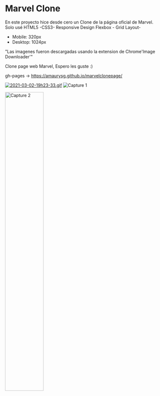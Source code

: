 # Marvel Clone

En este proyecto hice desde cero un Clone de la página oficial de Marvel.
Solo usé HTML5 -CSS3- Responsive Design
Flexbox - Grid Layout-



- Mobile: 320px
- Desktop: 1024px

"Las imagenes fueron descargadas usando la extension de Chrome'Image Downloader'"

Clone page web Marvel, Espero les guste :)

gh-pages -> https://amaurysg.github.io/marvelclonepage/

[![2021-03-02-19h23-33.gif](https://i.postimg.cc/3RLXzGCt/2021-03-02-19h23-33.gif)](https://amaurysg.github.io/marvelclonepage/)
<img src="./captures/capture1-desktop.png" alt="Capture 1"/>

<img src="./captures/capture-mobile-end.png" width="50%" alt="Capture 2" center/>
